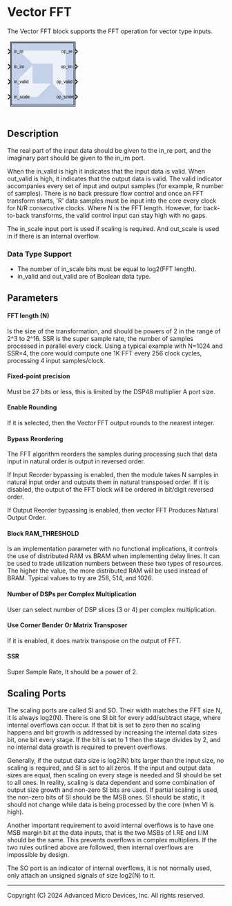 # Vector FFT

The Vector FFT block supports the FFT operation for vector type inputs.

![](./Images/block.png)

## Description

The real part of the input data should be given to the in_re port, and
the imaginary part should be given to the in_im port.

When the in_valid is high it indicates that the input data is valid.
When out_valid is high, it indicates that the output data is valid.
The valid indicator accompanies every set of input and output samples
(for example, R number of samples). There is no back pressure flow
control and once an FFT transform starts, 'R' data samples must be input
into the core every clock for N/R consecutive clocks. Where N is the FFT
length. However, for back-to-back transforms, the valid control input
can stay high with no gaps.

The in_scale input port is used if scaling is required. And
out_scale is used in if there is an internal overflow.

### Data Type Support

- The number of in_scale bits must be equal to log2(FFT length).
- in_valid and out_valid are of Boolean data type.

## Parameters

#### FFT length (N) 
Is the size of the transformation, and should be powers
of 2 in the range of 2^3 to 2^16. SSR is the super sample rate, the
number of samples processed in parallel every clock. Using a typical
example with N=1024 and SSR=4, the core would compute one 1K FFT every
256 clock cycles, processing 4 input samples/clock.

#### Fixed-point precision 
Must be 27 bits or less, this is
limited by the DSP48 multiplier A port size.

#### Enable Rounding

If it is selected, then the Vector FFT output rounds to the nearest integer.

#### Bypass Reordering 

The FFT algorithm reorders the samples during processing such that data input in natural order 
is output in reversed order.

If Input Reorder bypassing is enabled, then the module takes N samples in 
natural input order and outputs them in natural transposed order.
If it is disabled, the output of the FFT block will be 
ordered in bit/digit reversed order.

If Output Reorder bypassing is enabled, then vector FFT Produces Natural Output Order.

#### Block RAM_THRESHOLD
 
Is an implementation parameter with no functional
implications, it controls the use of distributed RAM vs BRAM when
implementing delay lines. It can be used to trade utilization numbers
between these two types of resources. The higher the value, the more
distributed RAM will be used instead of BRAM. Typical values to try are
258, 514, and 1026.

#### Number of DSPs per Complex Multiplication

User can select number of DSP slices (3 or 4)  per complex multiplication.

#### Use Corner Bender Or Matrix Transposer

If it is enabled, it does matrix transpose on the output of FFT.

#### SSR
Super Sample Rate, It should be a power of 2.

## Scaling Ports  
The scaling ports are called SI and SO. Their width matches the FFT size
N, it is always log2(N). There is one SI bit for every add/subtract
stage, where internal overflows can occur. If that bit is set to zero
then no scaling happens and bit growth is addressed by increasing the
internal data sizes bit, one bit every stage. If the bit is set to 1
then the stage divides by 2, and no internal data growth is required to
prevent overflows.

Generally, if the output data size is log2(N) bits larger than the input
size, no scaling is required, and SI is set to all zeros. If the input
and output data sizes are equal, then scaling on every stage is needed
and SI should be set to all ones. In reality, scaling is data dependent
and some combination of output size growth and non-zero SI bits are
used. If partial scaling is used, the non-zero bits of SI should be the
MSB ones. SI should be static, it should not change while data is being
processed by the core (when VI is high).

Another important requirement to avoid internal overflows is to have one
MSB margin bit at the data inputs, that is the two MSBs of I.RE and I.IM
should be the same. This prevents overflows in complex multipliers. If
the two rules outlined above are followed, then internal overflows are
impossible by design.

The SO port is an indicator of internal overflows, it is not normally
used, only attach an unsigned signals of size log2(N) to it.

--------------
Copyright (C) 2024 Advanced Micro Devices, Inc.
All rights reserved.
